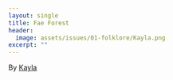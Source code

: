 ```yaml
---
layout: single
title: Fae Forest
header:
  image: assets/issues/01-folklore/Kayla.png
excerpt: ""
---
```


By [Kayla](https://www.instagram.com/kla.gustflo/)


